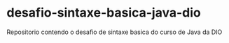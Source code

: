 # desafio-sintaxe-basica-java-dio
Repositorio contendo o desafio de sintaxe basica do curso de Java da DIO
